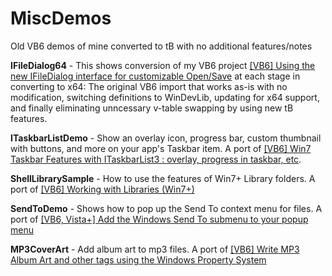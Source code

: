 # MiscDemos
Old VB6 demos of mine converted to tB with no additional features/notes

**IFileDialog64** - This shows conversion of my VB6 project [[VB6] Using the new IFileDialog interface for customizable Open/Save](https://www.vbforums.com/showthread.php?786031-VB6-Using-the-new-IFileDialog-interface-for-customizable-Open-Save-(TLB-Vista-)) at each stage in converting to x64: The original VB6 import that works as-is with no modification, switching definitions to WinDevLib, updating for x64 support, and finally eliminating unncessary v-table swapping by using new tB features.

**ITaskbarListDemo** - Show an overlay icon, progress bar, custom thumbnail with buttons, and more on your app's Taskbar item. A port of [[VB6] Win7 Taskbar Features with ITaskbarList3 : overlay, progress in taskbar, etc](https://www.vbforums.com/showthread.php?786173).

**ShellLibrarySample** - How to use the features of Win7+ Library folders. A port of [[VB6] Working with Libraries (Win7+)](https://www.vbforums.com/showthread.php?785423)

**SendToDemo** - Shows how to pop up the Send To context menu for files. A port of [[VB6, Vista+] Add the Windows Send To submenu to your popup menu](https://www.vbforums.com/showthread.php?839949-VB6-Vista-Add-the-Windows-Send-To-submenu-to-your-popup-menu)

**MP3CoverArt** - Add album art to mp3 files. A port of [[VB6] Write MP3 Album Art and other tags using the Windows Property System](https://www.vbforums.com/showthread.php?880337-VB6-Write-MP3-Album-Art-and-other-tags-using-the-Windows-Property-System)
